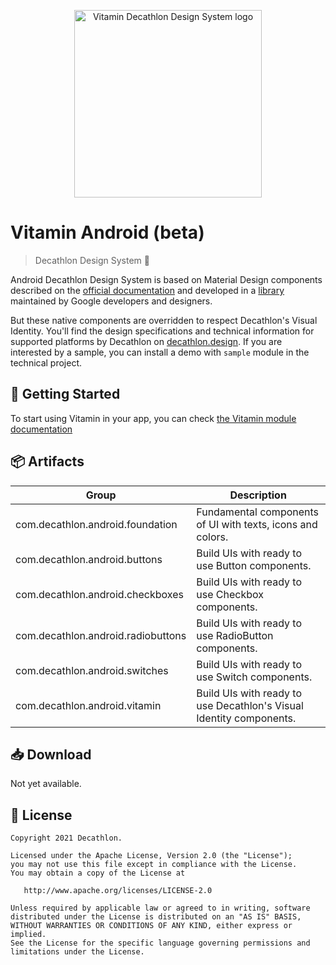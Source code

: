 <p align="center">
  <img
    width="300px"
    src="https://user-images.githubusercontent.com/9600228/102414461-e3b92b00-3ff6-11eb-9c96-5f37c4d5e02c.png"
    alt="Vitamin Decathlon Design System logo" />
</p>

# Vitamin Android (beta)

> Decathlon Design System 🎨

Android Decathlon Design System is based on Material Design components described on the [official
documentation](https://material.io/) and developed in a
[library](https://github.com/material-components/material-components-android) maintained by
Google developers and designers.

But these native components are overridden to respect Decathlon's Visual Identity. You'll find
the design specifications and technical information for supported platforms by Decathlon on
[decathlon.design](https://www.decathlon.design/). If you are interested by a sample,
you can install a demo with `sample` module in the technical project.

## 🚀 Getting Started

To start using Vitamin in your app, you can check [the Vitamin module documentation](https://github.com/Decathlon/vitamin-android/tree/main/vitamin) 

## 📦 Artifacts

Group | Description
-- | --
com.decathlon.android.foundation | Fundamental components of UI with texts, icons and colors.
com.decathlon.android.buttons | Build UIs with ready to use Button components.
com.decathlon.android.checkboxes | Build UIs with ready to use Checkbox components.
com.decathlon.android.radiobuttons | Build UIs with ready to use RadioButton components.
com.decathlon.android.switches | Build UIs with ready to use Switch components.
com.decathlon.android.vitamin | Build UIs with ready to use Decathlon's Visual Identity components.

## 📥 Download

Not yet available.

## 📝 License

    Copyright 2021 Decathlon.

    Licensed under the Apache License, Version 2.0 (the "License");
    you may not use this file except in compliance with the License.
    You may obtain a copy of the License at

       http://www.apache.org/licenses/LICENSE-2.0

    Unless required by applicable law or agreed to in writing, software
    distributed under the License is distributed on an "AS IS" BASIS,
    WITHOUT WARRANTIES OR CONDITIONS OF ANY KIND, either express or implied.
    See the License for the specific language governing permissions and
    limitations under the License.
